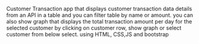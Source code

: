 Customer Transaction app that displays customer transaction data details from an API in a table and you can filter table by name or amount. you can also show graph that displays the total transaction amount per day for the selected customer by clicking on customer row, show graph or select customer from below select. using HTML, CSS,JS and bootstrap
